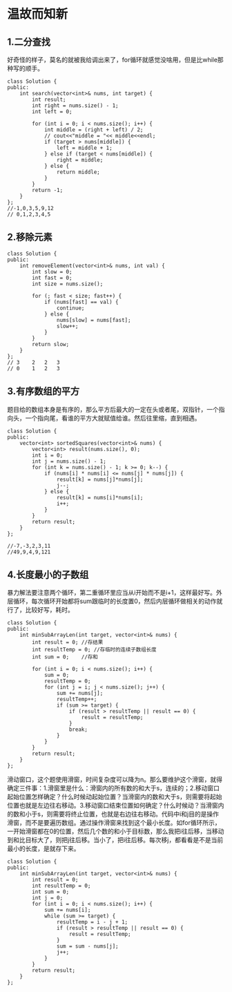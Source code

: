 # 温故而知新

## 1.二分查找

好奇怪的样子，莫名的就被我给调出来了，for循环就感觉没啥用，但是比while那种写的顺手。

```
class Solution {
public:
    int search(vector<int>& nums, int target) {
        int result;
        int right = nums.size() - 1;
        int left = 0;
        
        for (int i = 0; i < nums.size(); i++) {
            int middle = (right + left) / 2;
            // cout<<"middle = "<< middle<<endl;
            if (target > nums[middle]) {
                left = middle + 1;
            } else if (target < nums[middle]) {
                right = middle;
            } else {
                return middle;
            }
        }
        return -1;
    }
};
//-1,0,3,5,9,12
// 0,1,2,3,4,5
```

## 2.移除元素

```
class Solution {
public:
    int removeElement(vector<int>& nums, int val) {
        int slow = 0;
        int fast = 0;
        int size = nums.size();

        for (; fast < size; fast++) {
            if (nums[fast] == val) {
                continue;
            } else {
                nums[slow] = nums[fast];
                slow++;
            }
        }
        return slow;
    }
};
// 3    2   2   3
// 0    1   2   3
```

## 3.有序数组的平方

题目给的数组本身是有序的，那么平方后最大的一定在头或者尾，双指针，一个指向头，一个指向尾，看谁的平方大就赋值给谁。然后往里缩，直到相遇。
```
class Solution {
public:
    vector<int> sortedSquares(vector<int>& nums) {
        vector<int> result(nums.size(), 0);
        int i = 0;
        int j = nums.size() - 1;
        for (int k = nums.size() - 1; k >= 0; k--) {
            if (nums[i] * nums[i] <= nums[j] * nums[j]) {
                result[k] = nums[j]*nums[j];
                j--;
            } else {
                result[k] = nums[i]*nums[i];
                i++;
            }
        }
        return result;
    }
};

//-7,-3,2,3,11
//49,9,4,9,121
```

## 4.长度最小的子数组

暴力解法要注意两个循环，第二重循环里应当从i开始而不是i+1，这样最好写。外层循环，每次循环开始都将sum跟临时的长度置0，然后内层循环做相关的动作就行了，比较好写，耗时。

```
class Solution {
public:
    int minSubArrayLen(int target, vector<int>& nums) {
        int result = 0; //存结果
        int resultTemp = 0; //存临时的连续子数组长度
        int sum = 0;    //存和

        for (int i = 0; i < nums.size(); i++) {
            sum = 0;
            resultTemp = 0;
            for (int j = i; j < nums.size(); j++) {
                sum += nums[j];
                resultTemp++;
                if (sum >= target) {
                    if (result > resultTemp || result == 0) {
                        result = resultTemp;
                    }
                    break;
                }
            }
        }
        return result;
    }
};
```

滑动窗口，这个题使用滑窗，时间复杂度可以降为n。那么要维护这个滑窗，就得确定三件事：1.滑窗里是什么：滑窗内的所有数的和大于s，连续的；2.移动窗口起始位置怎样确定？什么时候动起始位置？当滑窗内的数和大于s，则需要将起始位置也就是左边往右移动。3.移动窗口结束位置如何确定？什么时候动？当滑窗内的数和小于s，则需要将终止位置，也就是右边往右移动。代码中i和j目的是操作滑窗，而不是要遍历数组。通过操作滑窗来找到这个最小长度。如for循环所示，一开始滑窗都在0的位置，然后几个数的和小于目标数，那么我把i往后移，当移动到和比目标大了，则把j往后移。当小了，把i往后移。每次移j，都看看是不是当前最小的长度，是就存下来。

```
class Solution {
public:
    int minSubArrayLen(int target, vector<int>& nums) {
        int result = 0;
        int resultTemp = 0;
        int sum = 0;
        int j = 0;
        for (int i = 0; i < nums.size(); i++) {
            sum += nums[i];
            while (sum >= target) {
                resultTemp = i - j + 1;
                if (result > resultTemp || result == 0) {
                    result = resultTemp;
                }
                sum = sum - nums[j];
                j++;
            }
        }
        return result;
    }
};
```

